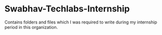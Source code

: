 # Swabhav-Techlabs-Internship
Contains folders and files which I was required to write during my internship period in this organization.
